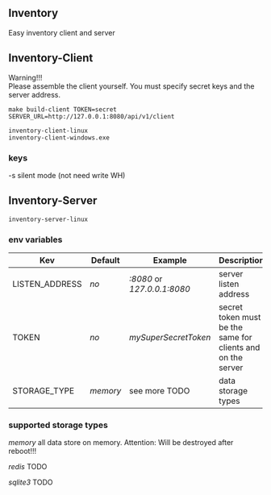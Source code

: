 ## Inventory
Easy inventory client and server
## Inventory-Client
Warning!!!  
Please assemble the client yourself. You must specify secret keys and the server address.
```shell
make build-client TOKEN=secret SERVER_URL=http://127.0.0.1:8080/api/v1/client
```
`inventory-client-linux`  
`inventory-client-windows.exe`
### keys
-s silent mode (not need write WH)

## Inventory-Server
`inventory-server-linux`

### env variables
|Kev|Default|Example|Description|
|---|---|---|---|
|LISTEN_ADDRESS|_no_|_:8080_ or _127.0.0.1:8080_|server listen address|
|TOKEN|_no_|_mySuperSecretToken_|secret token must be the same for clients and on the server|
|STORAGE_TYPE|_memory_|see more TODO|data storage types|

### supported storage types
_memory_ all data store on memory. Attention: Will be destroyed after reboot!!!

_redis_ TODO

_sqlite3_ TODO